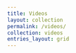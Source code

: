 ```yaml
---
title: Videos
layout: collection
permalink: /videos/
collection: videos
entries_layout: grid
---
```


